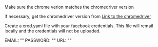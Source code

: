 <!-- Install Chrome -->

Make sure the chrome verion matches the chromedriver version

If necessary, get the chromedriver version from
<a href="https://chromedriver.chromium.org/downloads"> Link to the chromedriver </a>

Create a cred.yaml file with your facebook credentials. This file will remail locally and the credentials will not be uploaded.

EMAIL: "<Your email here>"
PASSWORD: "<Your password here>"
URL: "<Facebook group url link here>"
  

